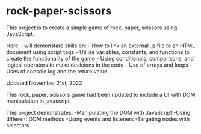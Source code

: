 # rock-paper-scissors

This project is to create a simple game of rock, paper, scissors using JavaScript. 

Here, I will demonstare skills on:
	- How to link an external .js file to an HTML document using script tags
	- Utilize variables, constants, and functions to create the functionality of the game
	- Using conditionals, comparisons, and logical operators to make desicions in the code
	- Use of arrays and loops
	- Uses of console.log and the return value
	
Updated November 21st, 2022

This rock, paper, scissors game had been updated to include a UI with DOM manipulation in javascript.

This project demonstrates:
	-Manipulating the DOM with JavaScript
	-Using different DOM methods
	-Using events and listeners
	-Targeting nodes with selectors

